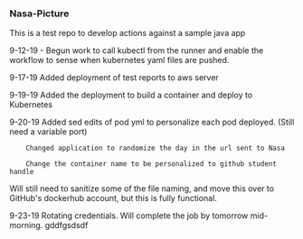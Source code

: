 ### Nasa-Picture

This is a test repo to develop actions against a sample java app

9-12-19 - Begun work to call kubectl from the runner and enable the workflow to sense when kubernetes yaml files are pushed.

9-17-19 Added deployment of test reports to aws server 

9-19-19 Added the deployment to build a container and deploy to Kubernetes

9-20-19 Added sed edits of pod yml to personalize each pod deployed.
        (Still need a variable port)

        Changed application to randomize the day in the url sent to Nasa
        
        Change the container name to be personalized to github student handle

Will still need to sanitize some of the file naming, and move this over to GitHub's dockerhub account, but this is fully functional.

9-23-19 Rotating credentials. Will complete the job by tomorrow mid-morning.
gddfgsdsdf
